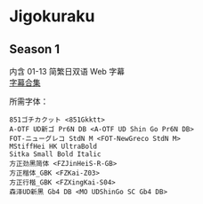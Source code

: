 # Jigokuraku

## Season 1

内含 01-13 简繁日双语 Web 字幕  
[字幕合集](https://github.com/Nekomoekissaten-SUB/Nekomoekissaten-Storage/releases/download/subtitle_pkg/Jigokuraku_Web_JPCH.7z)

所需字体：
```
851ゴチカクット <851Gkktt>
A-OTF UD新ゴ Pr6N DB <A-OTF UD Shin Go Pr6N DB>
FOT-ニューグレコ StdN M <FOT-NewGreco StdN M>
MStiffHei HK UltraBold
Sitka Small Bold Italic
方正劲黑简体 <FZJinHeiS-R-GB>
方正楷体_GBK <FZKai-Z03>
方正行楷_GBK <FZXingKai-S04>
森泽UD新黑 Gb4 DB <MO UDShinGo SC Gb4 DB>
```
